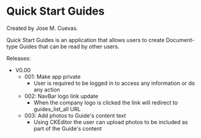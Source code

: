 # Quick Start Guides
Created by Jose M. Cuevas.


Quick Start Guides is an application that allows users to create Document-type Guides that can be read by other users.

Releases:
- V0.00
    - 001: Make app private
        - User is required to be logged in to access any information or do any action
    - 002: NavBar logo link update
        - When the company logo is clicked the link will redirect to guides_list_all URL
    - 003: Add photos to Guide's content text
        - Using CKEditor the user can upload photos to be included as part of the Guide's content

